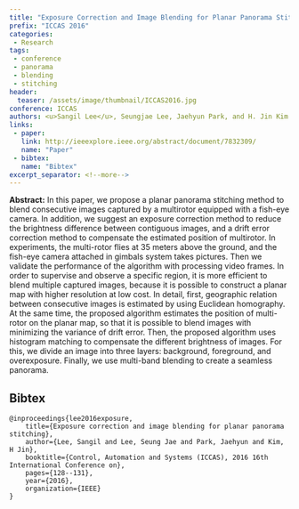 ```yaml
---
title: "Exposure Correction and Image Blending for Planar Panorama Stitching"
prefix: "ICCAS 2016"
categories:
 - Research
tags:
 - conference
 - panorama
 - blending
 - stitching
header:
  teaser: /assets/image/thumbnail/ICCAS2016.jpg
conference: ICCAS
authors: <u>Sangil Lee</u>, Seungjae Lee, Jaehyun Park, and H. Jin Kim
links: 
 - paper: 
   link: http://ieeexplore.ieee.org/abstract/document/7832309/
   name: "Paper"
 - bibtex: 
   name: "Bibtex"
excerpt_separator: <!--more-->
---
```


**Abstract:** In this paper, we propose a planar panorama stitching method to blend consecutive images captured by a multirotor equipped with a fish-eye camera. In addition, we suggest an exposure correction method to reduce the brightness difference between contiguous images, and a drift error correction method to compensate the estimated position of multirotor. In experiments, the multi-rotor flies at 35 meters above the ground, and the fish-eye camera attached in gimbals system takes pictures. Then we validate the performance of the algorithm with processing video frames. In order to supervise and observe a specific region, it is more efficient to blend multiple captured images, because it is possible to construct a planar map with higher resolution at low cost. In detail, first, geographic relation between consecutive images is estimated by using Euclidean homography. At the same time, the proposed algorithm estimates the position of multi-rotor on the planar map, so that it is possible to blend images with minimizing the variance of drift error. Then, the proposed algorithm uses histogram matching to compensate the different brightness of images. For this, we divide an image into three layers: background, foreground, and overexposure. Finally, we use multi-band blending to create a seamless panorama.

<!--more-->

## Bibtex <a id="bibtex"></a>
```
@inproceedings{lee2016exposure,
	title={Exposure correction and image blending for planar panorama stitching},
	author={Lee, Sangil and Lee, Seung Jae and Park, Jaehyun and Kim, H Jin},
	booktitle={Control, Automation and Systems (ICCAS), 2016 16th International Conference on},
	pages={128--131},
	year={2016},
	organization={IEEE}
}
```



